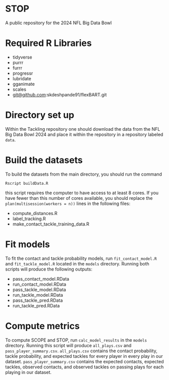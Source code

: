 # STOP 
A public repository for the 2024 NFL Big Data Bowl

# Required R Libraries
- tidyverse
- purrr
- furrr
- progressr
- lubridate
- gganimate
- scales
- git@github.com:skdeshpande91/flexBART.git

# Directory set up
Within the Tackling repository one should download the data from the NFL Big Data Bowl 2024 and place it within the repository in a repository labeled `data`.

# Build the datasets
To build the datasets from the main directory, you should run the command 
```
Rscript buildData.R 
``` 
this script requires the computer to have access to at least 8 cores. If you have fewer than this number of cores available, you should replace the `plan(multisession(workers = n))` lines in the following files:
- compute_distances.R
- label_tracking.R
- make_contact_tackle_training_data.R 

# Fit models
To fit the contact and tackle probability models, run `fit_contact_model.R` and `fit_tackle_model.R` located in the `models` directory.
Running both scripts will produce the following outputs:
- pass_contact_model.RData
- run_contact_model.RData
- pass_tackle_model.RData
- run_tackle_model.RData
- pass_tackle_pred.RData
- run_tackle_pred.RData
 
# Compute metrics
To compute SCOPE and STOP, run `calc_model_results` in the `models` directory.
Running this script will produce `all_plays.csv` and `pass_player_summary.csv`.
`all_plays.csv` contains the contact probability, tackle probability, and expected tackles for every player in every play in our dataset.
`pass_player_summary.csv` contains the expected contacts, expected tackles, observed contacts, and observed tackles on passing plays for each playing in our dataset.

